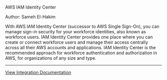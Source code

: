 AWS IAM Identity Center

Author: Sameh El-Hakim

With AWS IAM Identity Center (successor to AWS Single Sign-On), you can manage sign-in security for your workforce identities, also known as workforce users. IAM Identity Center provides one place where you can create or connect workforce users and manage their access centrally across all their AWS accounts and applications. IAM Identity Center is the recommended approach for workforce authentication and authorization in AWS, for organizations of any size and type.


---

[View Integration Documentation](https://xsoar.pan.dev/docs/reference/integrations/aws-iam-identitycenter)

